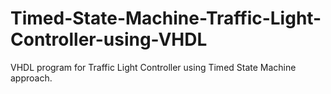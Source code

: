 # Timed-State-Machine-Traffic-Light-Controller-using-VHDL
VHDL program for Traffic Light Controller using Timed State Machine approach.
